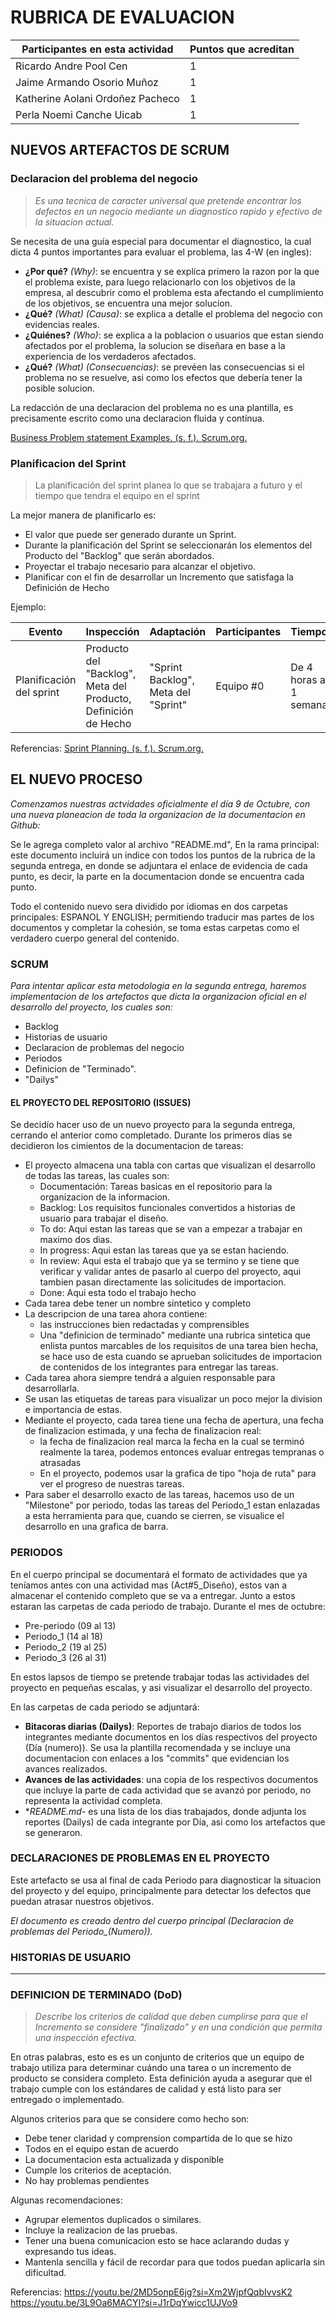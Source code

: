 # RUBRICA DE EVALUACION

Participantes en esta actividad | Puntos que acreditan
------------------------------- | --------------------
Ricardo Andre Pool Cen | 1
Jaime Armando Osorio Muñoz | 1
Katherine Aolani Ordoñez Pacheco | 1
Perla Noemi Canche Uicab | 1

## NUEVOS ARTEFACTOS DE SCRUM

### Declaracion del problema del negocio

>*Es una tecnica de caracter universal que pretende encontrar los defectos en un negocio mediante un diagnostico rapido y efectivo de la situacion actual.*

Se necesita de una guía especial para documentar el diagnostico, la cual dicta 4 puntos importantes para evaluar el problema, las 4-W (en ingles):

- **¿Por qué?** *(Why)*: se encuentra y se explíca primero la razon por la que el problema existe, para luego relacionarlo con los objetivos de la empresa, al descubrir como el problema esta afectando el cumplimiento de los objetivos, se encuentra una mejor solucion.
- **¿Qué?** *(What)* *(Causa)*: se explica a detalle el problema del negocio con evidencias reales.
- **¿Quiénes?** *(Who)*: se explica a la poblacion o usuarios que estan siendo afectados por el problema, la solucion se diseñara en base a la experiencia de los verdaderos afectados.
- **¿Qué?** *(What)* *(Consecuencias)*: se prevéen las consecuencias si el problema no se resuelve, asi como los efectos que debería tener la posible solucion.

La redacción de una declaracion del problema no es una plantilla, es precisamente escrito como una declaracion fluida y contínua.

[Business Problem statement Examples. (s. f.). Scrum.org.](https://www.scrum.org/resources/business-problem-statement-examples)

### Planificacion del Sprint

> La planificación del sprint planea lo que se trabajara a futuro y el tiempo que tendra el equipo en el sprint

La mejor manera de planificarlo es:

- El valor que puede ser generado durante un Sprint.
- Durante la planificación del Sprint se seleccionarán los elementos del Producto del "Backlog" que serán abordados.
- Proyectar el trabajo necesario para alcanzar el objetivo.
- Planificar con el fin de desarrollar un Incremento que satisfaga la Definición de Hecho

Ejemplo:

Evento | Inspección | Adaptación | Participantes | Tiempo
------ | ---------- | ---------- | ------------- | ------
Planificación del sprint |  Producto del "Backlog", Meta del Producto, Definición de Hecho | "Sprint Backlog", Meta del "Sprint" | Equipo #0 | De 4 horas a 1 semana

Referencias:
[Sprint Planning. (s. f.). Scrum.org.](https://www.scrum.org/learning-series/sprint-planning/)

## EL NUEVO PROCESO

*Comenzamos nuestras actvidades oficialmente el día 9 de Octubre, con una nueva planeacion de toda la organizacion de la documentacion en Github:*

Se le agrega completo valor al archivo "README.md", En la rama principal: este documento incluirá un indice con todos los puntos de la rubrica de la segunda entrega, en donde se adjuntara el enlace de evidencia de cada punto, es decir, la parte en la documentacion donde se encuentra cada punto.

Todo el contenido nuevo sera dividido por idiomas en dos carpetas principales: ESPANOL Y ENGLISH; permitiendo traducir mas partes de los documentos y completar la cohesión, se toma estas carpetas como el verdadero cuerpo general del contenido.

### SCRUM

*Para intentar aplicar esta metodologia en la segunda entrega, haremos implementacion de los artefactos que dicta la organizacion oficial en el desarrollo del proyecto, los cuales son:*

- Backlog
- Historias de usuario
- Declaracion de problemas del negocio
- Periodos
- Definicion de "Terminado".
- "Dailys"

#### EL PROYECTO DEL REPOSITORIO (ISSUES)

Se decidío hacer uso de un nuevo proyecto para la segunda entrega, cerrando el anterior como completado. Durante los primeros días se decidieron los cimientos de la documentacion de tareas:

- El proyecto almacena una tabla con cartas que visualizan el desarrollo de todas las tareas, las cuales son:
  - Documentación: Tareas basicas en el repositorio para la organizacion de la informacion.
  - Backlog: Los requisitos funcionales convertidos a historias de usuario para trabajar el diseño.
  - To do: Aqui estan las tareas que se van a empezar a trabajar en maximo dos dias.
  - In progress: Aqui estan las tareas que ya se estan haciendo.
  - In review: Aqui esta el trabajo que ya se termino y se tiene que verificar y validar antes de pasarlo al cuerpo del proyecto, aqui tambien pasan directamente las solicitudes de importacion.
  - Done: Aqui esta todo el trabajo hecho
- Cada tarea debe tener un nombre sintetico y completo
- La descripcion de una tarea ahora contiene:
  - las instrucciones bien redactadas y comprensibles
  - Una "definicion de terminado" mediante una rubrica sintetica que enlista puntos marcables de los requisitos de una tarea bien hecha, se     hace uso de esta cuando se aprueban solicitudes de importacion de contenidos de los integrantes para entregar las tareas.
- Cada tarea ahora siempre tendrá a alguien responsable para desarrollarla.
- Se usan las etiquetas de tareas para visualizar un poco mejor la division e importancia de estas.
- Mediante el proyecto, cada tarea tiene una fecha de apertura, una fecha de finalizacion estimada, y una fecha de finalizacion real:
  - la fecha de finalizacion real marca la fecha en la cual se terminó realmente la tarea, podemos entonces evaluar entregas tempranas o atrasadas
  - En el proyecto, podemos usar la grafica de tipo "hoja de ruta" para ver el progreso de nuestras tareas.
- Para saber el desarrollo exacto de las tareas, hacemos uso de un "Milestone" por periodo, todas las tareas del Periodo_1 estan enlazadas a esta herramienta para que, cuando se cierren, se visualice el desarrollo en una grafica de barra.

### PERIODOS

En el cuerpo principal se documentará el formato de actividades que ya teníamos antes con una actividad mas (Act#5_Diseño), estos van a almacenar el contenido completo que se va a entregar. Junto a estos estaran las carpetas de cada periodo de trabajo.
Durante el mes de octubre:

- Pre-periodo (09 al 13)
- Periodo_1 (14 al 18)
- Periodo_2 (19 al 25)
- Periodo_3 (26 al 31)

En estos lapsos de tiempo se pretende trabajar todas las actividades del proyecto en pequeñas escalas, y asi visualizar el desarrollo del proyecto.

En las carpetas de cada periodo se adjuntará:

- **Bitacoras diarias (Dailys)**: Reportes de trabajo diarios de todos los integrantes mediante documentos en los días respectivos del proyecto (Día (numero)). Se usa la plantilla recomendada y se incluye una documentacion con enlaces a los "commits" que evidencian los avances realizados.
- **Avances de las actividades**: una copia de los respectivos documentos que incluye la parte de cada actividad que se avanzó por periodo, no representa la actividad completa.
- **README.md*- es una lista de los dias trabajados, donde adjunta los reportes (Dailys) de cada integrante por Día, asi como los artefactos que se generaron.

### DECLARACIONES DE PROBLEMAS EN EL PROYECTO

Este artefacto se usa al final de cada Periodo para diagnosticar la situacion del proyecto y del equipo, principalmente para detectar los defectos que puedan atrasar nuestros objetivos.

*El documento es creado dentro del cuerpo principal (Declaracion de problemas del Periodo_(Numero)).*

### HISTORIAS DE USUARIO

---

### DEFINICION DE TERMINADO (DoD)

> *Describe los criterios de calidad que deben cumplirse para que el Incremento se considere "finalizado" y en una condición que permita una inspección efectiva.*

En otras palabras, esto es es un conjunto de criterios que un equipo de trabajo utiliza para determinar cuándo una tarea o un incremento de producto se considera completo. Esta definición ayuda a asegurar que el trabajo cumple con los estándares de calidad y está listo para ser entregado o implementado.

Algunos criterios para que se considere como hecho son:
* Debe tener claridad y comprension compartida de lo que se hizo
* Todos en el equipo estan de acuerdo
* La documentacion esta actualizada y disponible
* Cumple los criterios de aceptación.
* No hay problemas pendientes

Algunas recomendaciones:
* Agrupar elementos duplicados o similares.
* Incluye la realizacion de las pruebas.
* Tener una buena comunicacion esto se hace aclarando dudas y expresando tus ideas.
* Mantenla sencilla y fácil de recordar para que todos puedan aplicarla sin dificultad.

Referencias:
https://youtu.be/2MD5onpE6jg?si=Xm2WjpfQqbIvvsK2
https://youtu.be/3L9Oa6MACYI?si=J1rDqYwicc1UJVo9
